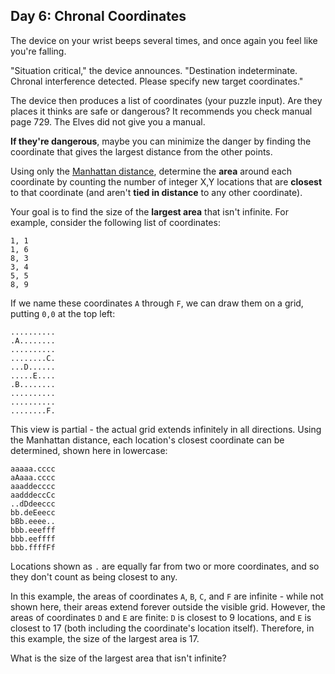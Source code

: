 ## Day 6: Chronal Coordinates ##

The device on your wrist beeps several times, and once again you feel like you're falling.

"Situation critical," the device announces. "Destination indeterminate. Chronal interference 
detected. Please specify new target coordinates."

The device then produces a list of coordinates (your puzzle input). Are they places it thinks are 
safe or dangerous? It recommends you check manual page 729. The Elves did not give you a manual.

**If they're dangerous**, maybe you can minimize the danger by finding the coordinate that gives the 
largest distance from the other points.

Using only the [Manhattan distance](https://en.wikipedia.org/wiki/Taxicab_geometry), determine the 
**area** around each coordinate by counting the number of integer X,Y locations that are **closest** 
to that coordinate (and aren't **tied in distance** to any other coordinate).

Your goal is to find the size of the **largest area** that isn't infinite. For example, consider the 
following list of coordinates:

```
1, 1
1, 6
8, 3
3, 4
5, 5
8, 9
```

If we name these coordinates `A` through `F`, we can draw them on a grid, putting `0,0` at the top 
left:

```
..........
.A........
..........
........C.
...D......
.....E....
.B........
..........
..........
........F.
```

This view is partial - the actual grid extends infinitely in all directions. Using the Manhattan 
distance, each location's closest coordinate can be determined, shown here in lowercase:

```
aaaaa.cccc
aAaaa.cccc
aaaddecccc
aadddeccCc
..dDdeeccc
bb.deEeecc
bBb.eeee..
bbb.eeefff
bbb.eeffff
bbb.ffffFf
```

Locations shown as `.` are equally far from two or more coordinates, and so they don't count as 
being closest to any.

In this example, the areas of coordinates `A`, `B`, `C`, and `F` are infinite - while not shown 
here, their areas extend forever outside the visible grid. However, the areas of coordinates `D` and 
`E` are finite: `D` is closest to 9 locations, and `E` is closest to 17 (both including the 
coordinate's location itself). Therefore, in this example, the size of the largest area is 17.

What is the size of the largest area that isn't infinite?
